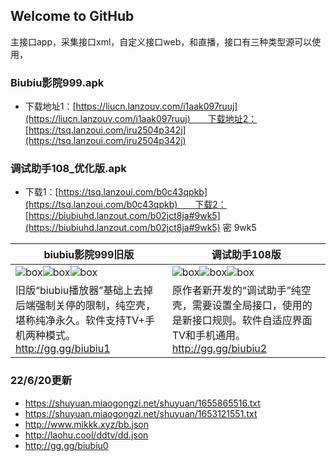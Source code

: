 ## Welcome to GitHub 

主接口app，采集接口xml，自定义接口web，和直播，接口有三种类型源可以使用，

### Biubiu影院999.apk
 - 下载地址1：[https://liucn.lanzouv.com/i1aak097ruuj](https://liucn.lanzouv.com/i1aak097ruuj)　　下载地址2：[https://tsq.lanzoui.com/iru2504p342j](https://tsq.lanzoui.com/iru2504p342j)  

### 调试助手108_优化版.apk
 - 下载1：[https://tsq.lanzoui.com/b0c43qpkb](https://tsq.lanzoui.com/b0c43qpkb)　　下载2：[https://biubiuhd.lanzout.com/b02jct8ja#9wk5](https://biubiuhd.lanzout.com/b02jct8ja#9wk5) 密 9wk5  

biubiu影院999旧版 | 调试助手108版
---------|---------
![box](https://liu673cn.github.io/xbb/zy/img/bb01.jpg)![box](https://liu673cn.github.io/xbb/zy/img/bb02.jpg)![box](https://liu673cn.github.io/xbb/zy/img/bb03.jpg)|![box](https://liu673cn.github.io/xbb/zy/img/xb01.jpg)![box](https://liu673cn.github.io/xbb/zy/img/xb02.jpg)![box](https://liu673cn.github.io/xbb/zy/img/xb03.jpg)
旧版“biubiu播放器”基础上去掉后端强制关停的限制，纯空壳，堪称纯净永久。软件支持TV+手机两种模式。http://gg.gg/biubiu1  | 原作者新开发的“调试助手”纯空壳，需要设置全局接口，使用的是新接口规则。软件自适应界面TV和手机通用。http://gg.gg/biubiu2 
  

### 22/6/20更新  
- https://shuyuan.miaogongzi.net/shuyuan/1655865516.txt  
- https://shuyuan.miaogongzi.net/shuyuan/1653121551.txt  
- http://www.mikkk.xyz/bb.json  
- http://laohu.cool/ddtv/dd.json  
- http://gg.gg/biubiu0  


